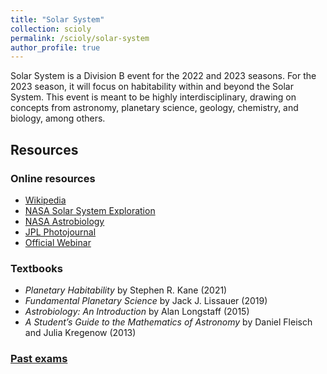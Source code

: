 ```yaml
---
title: "Solar System"
collection: scioly
permalink: /scioly/solar-system
author_profile: true
---
```


Solar System is a Division B event for the 2022 and 2023 seasons. For the 2023 season, it will focus on habitability within and beyond the Solar System. This event is meant to be highly interdisciplinary, drawing on concepts from astronomy, planetary science, geology, chemistry, and biology, among others.

## Resources

### Online resources

- [Wikipedia](https://www.wikipedia.org/)
- [NASA Solar System Exploration](https://solarsystem.nasa.gov/)
- [NASA Astrobiology](https://astrobiology.nasa.gov/)
- [JPL Photojournal](https://photojournal.jpl.nasa.gov/)
- [Official Webinar](https://www.youtube.com/watch?v=gfZ46Ae5hkU&list=PLmktQXw5yxsw72gpQ2HWFHJy1SFpptmt3)

### Textbooks

- *Planetary Habitability* by Stephen R. Kane (2021)
- *Fundamental Planetary Science* by Jack J. Lissauer (2019)
- *Astrobiology: An Introduction* by Alan Longstaff (2015)
- *A Student’s Guide to the Mathematics of Astronomy* by Daniel Fleisch and Julia Kregenow (2013)

### [Past exams](https://adi1008.github.io/scioly/past-exams)
